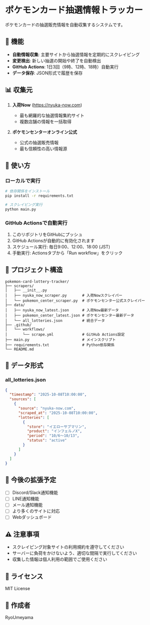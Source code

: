 # ポケモンカード抽選情報トラッカー

ポケモンカードの抽選販売情報を自動収集するシステムです。

## 🎯 機能

- **自動情報収集**: 主要サイトから抽選情報を定期的にスクレイピング
- **変更検出**: 新しい抽選の開始や終了を自動検出
- **GitHub Actions**: 1日3回（9時、12時、18時）自動実行
- **データ保存**: JSON形式で履歴を保存

## 📊 収集元

1. **入荷Now** (https://nyuka-now.com)
   - 最も網羅的な抽選情報集約サイト
   - 複数店舗の情報を一括取得

2. **ポケモンセンターオンライン公式**
   - 公式の抽選販売情報
   - 最も信頼性の高い情報源

## 🚀 使い方

### ローカルで実行

```bash
# 依存関係をインストール
pip install -r requirements.txt

# スクレイピング実行
python main.py
```

### GitHub Actionsで自動実行

1. このリポジトリをGitHubにプッシュ
2. GitHub Actionsが自動的に有効化されます
3. スケジュール実行: 毎日9:00、12:00、18:00 (JST)
4. 手動実行: Actionsタブから「Run workflow」をクリック

## 📁 プロジェクト構造

```
pokemon-card-lottery-tracker/
├── scrapers/
│   ├── __init__.py
│   ├── nyuka_now_scraper.py       # 入荷Nowスクレイパー
│   └── pokemon_center_scraper.py  # ポケモンセンター公式スクレイパー
├── data/
│   ├── nyuka_now_latest.json      # 入荷Now最新データ
│   ├── pokemon_center_latest.json # ポケモンセンター最新データ
│   └── all_lotteries.json         # 統合データ
├── .github/
│   └── workflows/
│       └── scrape.yml             # GitHub Actions設定
├── main.py                        # メインスクリプト
├── requirements.txt               # Python依存関係
└── README.md
```

## 📝 データ形式

### all_lotteries.json

```json
{
  "timestamp": "2025-10-08T10:00:00",
  "sources": [
    {
      "source": "nyuka-now.com",
      "scraped_at": "2025-10-08T10:00:00",
      "lotteries": [
        {
          "store": "イエローサブマリン",
          "product": "インフェルノX",
          "period": "10/6～10/13",
          "status": "active"
        }
      ]
    }
  ]
}
```

## 🔔 今後の拡張予定

- [ ] Discord/Slack通知機能
- [ ] LINE通知機能
- [ ] メール通知機能
- [ ] より多くのサイトに対応
- [ ] Webダッシュボード

## ⚠️ 注意事項

- スクレイピング対象サイトの利用規約を遵守してください
- サーバーに負荷をかけないよう、適切な間隔で実行してください
- 収集した情報は個人利用の範囲でご使用ください

## 📜 ライセンス

MIT License

## 👤 作成者

RyoUmeyama
